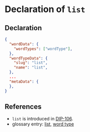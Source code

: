 # Declaration of `list`

## Declaration

```json
{
  "wordData": {
    "wordTypes": ["wordType"],
  },
  "wordTypeData": {
    "slug": "list",
    "name": "list",
  },
  ...
  "metaData": {
  },
}
```

## References

- `list` is introduced in [DIP-106](../106.md).
- glossary entry: [list](../../../glossary/list.md), [word type](../../../glossary/wordType.md)
